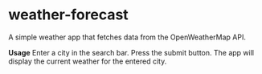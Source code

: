 # weather-forecast

A simple weather app that fetches data from the OpenWeatherMap API.

**Usage**
Enter a city in the search bar.
Press the submit button.
The app will display the current weather for the entered city.

